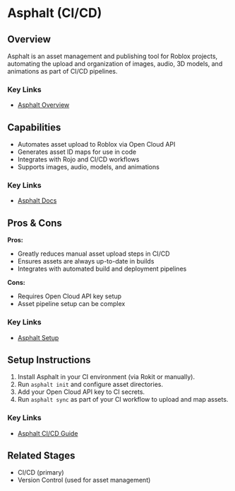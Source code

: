 # Asphalt (CI/CD)

## Overview
Asphalt is an asset management and publishing tool for Roblox projects, automating the upload and organization of images, audio, 3D models, and animations as part of CI/CD pipelines.

### Key Links
- [Asphalt Overview](https://solarhorizon.dev/2024/07/30/top-to-bottom-fully-managed-rojo/)

## Capabilities
- Automates asset upload to Roblox via Open Cloud API
- Generates asset ID maps for use in code
- Integrates with Rojo and CI/CD workflows
- Supports images, audio, models, and animations

### Key Links
- [Asphalt Docs](https://solarhorizon.dev/2024/07/30/top-to-bottom-fully-managed-rojo/)

## Pros & Cons
**Pros:**
- Greatly reduces manual asset upload steps in CI/CD
- Ensures assets are always up-to-date in builds
- Integrates with automated build and deployment pipelines

**Cons:**
- Requires Open Cloud API key setup
- Asset pipeline setup can be complex

### Key Links
- [Asphalt Setup](https://solarhorizon.dev/2024/07/30/top-to-bottom-fully-managed-rojo/)

## Setup Instructions
1. Install Asphalt in your CI environment (via Rokit or manually).
2. Run `asphalt init` and configure asset directories.
3. Add your Open Cloud API key to CI secrets.
4. Run `asphalt sync` as part of your CI workflow to upload and map assets.

### Key Links
- [Asphalt CI/CD Guide](https://solarhorizon.dev/2024/07/30/top-to-bottom-fully-managed-rojo/)

## Related Stages
- CI/CD (primary)
- Version Control (used for asset management) 